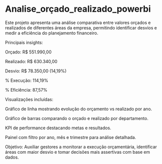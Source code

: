 # Analise_orçado_realizado_powerbi
Este projeto apresenta uma análise comparativa entre valores orçados e realizados de diferentes áreas da empresa, permitindo identificar desvios e medir a eficiência do planejamento financeiro.

Principais insights:

Orçado: R$ 551.990,00

Realizado: R$ 630.340,00

Desvio: R$ 78.350,00 (14,19%)

% Execução: 114,19%

% Eficiência: 87,57%

Visualizações incluídas:

Gráfico de linha mostrando evolução do orçamento vs realizado por ano.

Gráfico de barras comparando o orçado e realizado por departamento.

KPI de performance destacando metas e resultados.

Painel com filtro por ano, mês e trimestre para análise detalhada.

Objetivo:
Auxiliar gestores a monitorar a execução orçamentária, identificar áreas com maior desvio e tomar decisões mais assertivas com base em dados.
